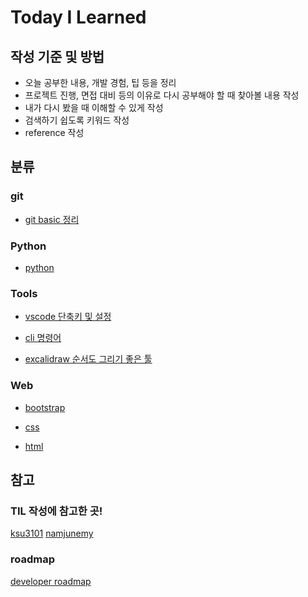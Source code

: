 # Today I Learned

## 작성 기준 및 방법
* 오늘 공부한 내용, 개발 경험, 팁 등을 정리
* 프로젝트 진행, 면접 대비 등의 이유로 다시 공부해야 할 때 찾아볼 내용 작성
* 내가 다시 봤을 때 이해할 수 있게 작성
* 검색하기 쉽도록 키워드 작성
* reference 작성


## 분류
### git
* [git basic 정리](./git/git%20basic.md)

### Python
* [python](/Python/README.md)

### Tools
* [vscode 단축키 및 설정](./Tools/vscode.md)
  
* [cli 명령어](./Tools/cli.md)

* [excalidraw 순서도 그리기 좋은 툴](https://excalidraw.com/)

### Web
* [bootstrap](./Web/Web_0803_0804.md)

* [css](./Web/Web_0801_0802-2.md)

* [html](./Web/Web_0801_0802-1.md)

## 참고
### TIL 작성에 참고한 곳!
[ksu3101](https://github.com/ksu3101/TIL)
[namjunemy](https://github.com/namjunemy/TIL)
 
### roadmap
[developer roadmap](https://github.com/kamranahmedse/developer-roadmap)